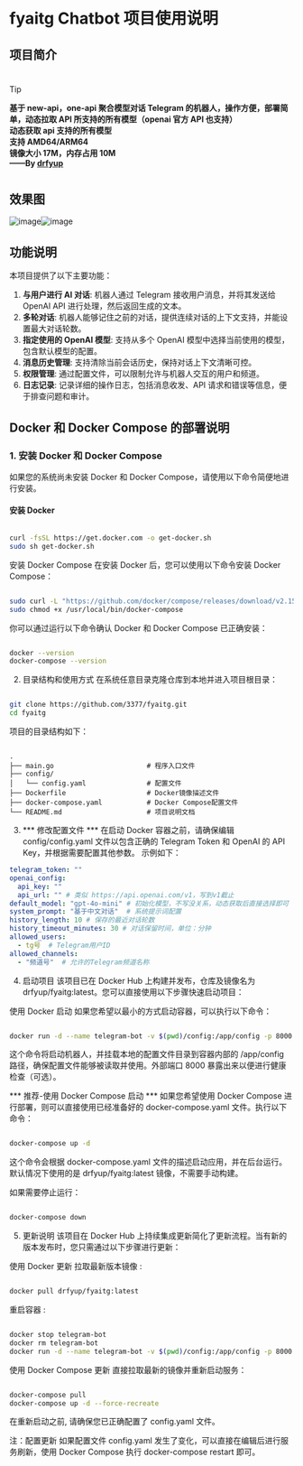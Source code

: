 # fyaitg Chatbot 项目使用说明

## 项目简介

#

> [!TIP]
> **基于 new-api，one-api 聚合模型对话 Telegram 的机器人，操作方便，部署简单，动态拉取 API 所支持的所有模型（openai 官方 API 也支持）** <br>
> **动态获取 api 支持的所有模型** <br>
> **支持 AMD64/ARM64** <br>
> **镜像大小 17M，内存占用 10M** <br>
> **——By [drfyup](https://hstz.com)**

#

## 效果图  

![image](https://github.com/user-attachments/assets/5742ee38-324f-4afc-b67b-11758d289777)![image](https://github.com/user-attachments/assets/1e9d3515-920f-4129-9230-129f41e59d5e)



## 功能说明

本项目提供了以下主要功能：

1. **与用户进行 AI 对话**: 机器人通过 Telegram 接收用户消息，并将其发送给 OpenAI API 进行处理，然后返回生成的文本。
2. **多轮对话**: 机器人能够记住之前的对话，提供连续对话的上下文支持，并能设置最大对话轮数。
3. **指定使用的 OpenAI 模型**: 支持从多个 OpenAI 模型中选择当前使用的模型，包含默认模型的配置。
4. **消息历史管理**: 支持清除当前会话历史，保持对话上下文清晰可控。
5. **权限管理**: 通过配置文件，可以限制允许与机器人交互的用户和频道。
6. **日志记录**: 记录详细的操作日志，包括消息收发、API 请求和错误等信息，便于排查问题和审计。

## Docker 和 Docker Compose 的部署说明

### 1. 安装 Docker 和 Docker Compose

如果您的系统尚未安装 Docker 和 Docker Compose，请使用以下命令简便地进行安装。

#### 安装 Docker

```bash

curl -fsSL https://get.docker.com -o get-docker.sh
sudo sh get-docker.sh
```
安装 Docker Compose
在安装 Docker 后，您可以使用以下命令安装 Docker Compose：


```bash

sudo curl -L "https://github.com/docker/compose/releases/download/v2.15.0/docker-compose-$(uname -s)-$(uname -m)" -o /usr/local/bin/docker-compose
sudo chmod +x /usr/local/bin/docker-compose
```

你可以通过运行以下命令确认 Docker 和 Docker Compose 已正确安装：

```bash

docker --version
docker-compose --version
```

2. 目录结构和使用方式
   在系统任意目录克隆仓库到本地并进入项目根目录：

```bash

git clone https://github.com/3377/fyaitg.git
cd fyaitg
```

项目的目录结构如下：

```plaintext

.
├── main.go                       # 程序入口文件
├── config/
│   └── config.yaml               # 配置文件
├── Dockerfile                    # Docker镜像描述文件
├── docker-compose.yaml           # Docker Compose配置文件
└── README.md                     # 项目说明文档
```

3. *** 修改配置文件 ***
   在启动 Docker 容器之前，请确保编辑 config/config.yaml 文件以包含正确的 Telegram Token 和 OpenAI 的 API Key，并根据需要配置其他参数。
   示例如下：

```yaml
telegram_token: ""
openai_config:
  api_key: ""
  api_url: "" # 类似 https://api.openai.com/v1，写到v1截止
default_model: "gpt-4o-mini" # 初始化模型，不写没关系，动态获取后直接选择即可
system_prompt: "基于中文对话"  # 系统提示词配置
history_length: 10 # 保存的最近对话轮数
history_timeout_minutes: 30 # 对话保留时间，单位：分钟
allowed_users:
  - tg号  # Telegram用户ID
allowed_channels:
  - "频道号"  # 允许的Telegram频道名称
```

4. 启动项目
   该项目已在 Docker Hub 上构建并发布，仓库及镜像名为 drfyup/fyaitg:latest。您可以直接使用以下步骤快速启动项目：

使用 Docker 启动
如果您希望以最小的方式启动容器，可以执行以下命令：

```bash

docker run -d --name telegram-bot -v $(pwd)/config:/app/config -p 8000:8000 drfyup/fyaitg:latest
```

这个命令将启动机器人，并挂载本地的配置文件目录到容器内部的 /app/config 路径，确保配置文件能够被读取并使用。外部端口 8000 暴露出来以便进行健康检查（可选）。

*** 推荐-使用 Docker Compose 启动 ***
如果您希望使用 Docker Compose 进行部署，则可以直接使用已经准备好的 docker-compose.yaml 文件。执行以下命令：

```bash

docker-compose up -d
```

这个命令会根据 docker-compose.yaml 文件的描述启动应用，并在后台运行。默认情况下使用的是 drfyup/fyaitg:latest 镜像，不需要手动构建。

如果需要停止运行：

```bash

docker-compose down
```

5. 更新说明
   该项目在 Docker Hub 上持续集成更新简化了更新流程。当有新的版本发布时，您只需通过以下步骤进行更新：

使用 Docker 更新
拉取最新版本镜像 :

```bash

docker pull drfyup/fyaitg:latest
```

重启容器 :

```bash

docker stop telegram-bot
docker rm telegram-bot
docker run -d --name telegram-bot -v $(pwd)/config:/app/config -p 8000:8000 drfyup/fyaitg:latest
```

使用 Docker Compose 更新
直接拉取最新的镜像并重新启动服务：

```bash

docker-compose pull
docker-compose up -d --force-recreate
```

在重新启动之前, 请确保您已正确配置了 config.yaml 文件。

注：配置更新
如果配置文件 config.yaml 发生了变化，可以直接在编辑后进行服务刷新，使用 Docker Compose 执行 docker-compose restart 即可。
